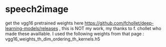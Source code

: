 # speech2image

get the vgg16 pretrained weights here https://github.com/fchollet/deep-learning-models/releases , this is NOT my work, my thanks to f. chollet who made these availlable. I used the following weights from that page : vgg16_weights_th_dim_ordering_th_kernels.h5
